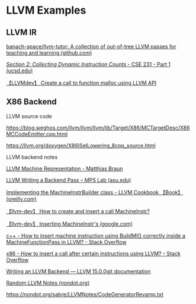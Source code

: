 # LLVM Examples

## LLVM IR 

[banach-space/llvm-tutor: A collection of out-of-tree LLVM passes for teaching and learning (github.com)](https://github.com/banach-space/llvm-tutor)

[*Section 2: Collecting Dynamic Instruction Counts* - CSE 231 - Part 1 (ucsd.edu)](https://cseweb.ucsd.edu/classes/fa15/cse231-a/part1.html)

[【LLVMdev】 Create a call to function malloc using LLVM API](https://lists.llvm.org/pipermail/llvm-dev/2015-January/081202.html)

## X86 Backend

LLVM source code 

https://blog.weghos.com/llvm/llvm/llvm/lib/Target/X86/MCTargetDesc/X86MCCodeEmitter.cpp.html

https://llvm.org/doxygen/X86ISelLowering_8cpp_source.html

LLVM backend notes 

[LLVM Machine Representation - Matthias Braun](https://llvm.org/devmtg/2017-10/slides/Braun-Welcome%20to%20the%20Back%20End.pdf)

[LLVM Writing a Backend Pass – MPS Lab (asu.edu)](https://labs.engineering.asu.edu/mps-lab/resources/llvm-resources/llvm-writing-a-backend-pass/)

[Implementing the MachineInstrBuilder class - LLVM Cookbook 【Book】 (oreilly.com)](https://www.oreilly.com/library/view/llvm-cookbook/9781785285981/ch06s07.html)

[【llvm-dev】 How to create and insert a call MachineInstr?](https://lists.llvm.org/pipermail/llvm-dev/2018-April/122609.html)

[【llvm-dev】 Inserting MachineInstr's (google.com)](https://groups.google.com/g/llvm-dev/c/J7mnaZCbTZQ)

[c++ - How to insert machine instruction using BuildMI() correctly inside a MachineFunctionPass in LLVM? - Stack Overflow](https://stackoverflow.com/questions/63629692/how-to-insert-machine-instruction-using-buildmi-correctly-inside-a-machinefunc)

[x86 - How to insert a call after certain instructions using LLVM? - Stack Overflow](https://stackoverflow.com/questions/35970473/how-to-insert-a-call-after-certain-instructions-using-llvm)

[Writing an LLVM Backend — LLVM 15.0.0git documentation](https://llvm.org/docs/WritingAnLLVMBackend.html)

[Random LLVM Notes (nondot.org)](https://nondot.org/sabre/LLVMNotes/)

https://nondot.org/sabre/LLVMNotes/CodeGeneratorRevamp.txt




